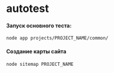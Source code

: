 # autotest

#### Запуск основного теста:
`node app projects/PROJECT_NAME/common/`


#### Создание карты сайта
`node sitemap PROJECT_NAME`